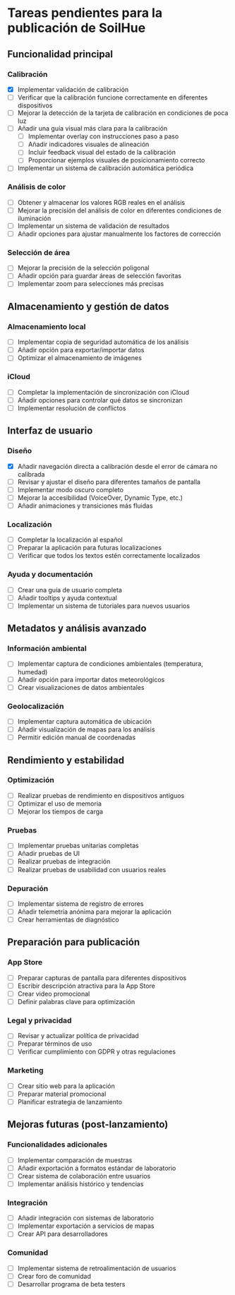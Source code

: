 # Tareas pendientes para la publicación de SoilHue

## Funcionalidad principal

### Calibración
- [x] Implementar validación de calibración
- [ ] Verificar que la calibración funcione correctamente en diferentes dispositivos
- [ ] Mejorar la detección de la tarjeta de calibración en condiciones de poca luz
- [ ] Añadir una guía visual más clara para la calibración
  - [ ] Implementar overlay con instrucciones paso a paso
  - [ ] Añadir indicadores visuales de alineación
  - [ ] Incluir feedback visual del estado de la calibración
  - [ ] Proporcionar ejemplos visuales de posicionamiento correcto
- [ ] Implementar un sistema de calibración automática periódica

### Análisis de color
- [ ] Obtener y almacenar los valores RGB reales en el análisis
- [ ] Mejorar la precisión del análisis de color en diferentes condiciones de iluminación
- [ ] Implementar un sistema de validación de resultados
- [ ] Añadir opciones para ajustar manualmente los factores de corrección

### Selección de área
- [ ] Mejorar la precisión de la selección poligonal
- [ ] Añadir opción para guardar áreas de selección favoritas
- [ ] Implementar zoom para selecciones más precisas

## Almacenamiento y gestión de datos

### Almacenamiento local
- [ ] Implementar copia de seguridad automática de los análisis
- [ ] Añadir opción para exportar/importar datos
- [ ] Optimizar el almacenamiento de imágenes

### iCloud
- [ ] Completar la implementación de sincronización con iCloud
- [ ] Añadir opciones para controlar qué datos se sincronizan
- [ ] Implementar resolución de conflictos

## Interfaz de usuario

### Diseño
- [x] Añadir navegación directa a calibración desde el error de cámara no calibrada
- [ ] Revisar y ajustar el diseño para diferentes tamaños de pantalla
- [ ] Implementar modo oscuro completo
- [ ] Mejorar la accesibilidad (VoiceOver, Dynamic Type, etc.)
- [ ] Añadir animaciones y transiciones más fluidas

### Localización
- [ ] Completar la localización al español
- [ ] Preparar la aplicación para futuras localizaciones
- [ ] Verificar que todos los textos estén correctamente localizados

### Ayuda y documentación
- [ ] Crear una guía de usuario completa
- [ ] Añadir tooltips y ayuda contextual
- [ ] Implementar un sistema de tutoriales para nuevos usuarios

## Metadatos y análisis avanzado

### Información ambiental
- [ ] Implementar captura de condiciones ambientales (temperatura, humedad)
- [ ] Añadir opción para importar datos meteorológicos
- [ ] Crear visualizaciones de datos ambientales

### Geolocalización
- [ ] Implementar captura automática de ubicación
- [ ] Añadir visualización de mapas para los análisis
- [ ] Permitir edición manual de coordenadas

## Rendimiento y estabilidad

### Optimización
- [ ] Realizar pruebas de rendimiento en dispositivos antiguos
- [ ] Optimizar el uso de memoria
- [ ] Mejorar los tiempos de carga

### Pruebas
- [ ] Implementar pruebas unitarias completas
- [ ] Añadir pruebas de UI
- [ ] Realizar pruebas de integración
- [ ] Realizar pruebas de usabilidad con usuarios reales

### Depuración
- [ ] Implementar sistema de registro de errores
- [ ] Añadir telemetría anónima para mejorar la aplicación
- [ ] Crear herramientas de diagnóstico

## Preparación para publicación

### App Store
- [ ] Preparar capturas de pantalla para diferentes dispositivos
- [ ] Escribir descripción atractiva para la App Store
- [ ] Crear video promocional
- [ ] Definir palabras clave para optimización

### Legal y privacidad
- [ ] Revisar y actualizar política de privacidad
- [ ] Preparar términos de uso
- [ ] Verificar cumplimiento con GDPR y otras regulaciones

### Marketing
- [ ] Crear sitio web para la aplicación
- [ ] Preparar material promocional
- [ ] Planificar estrategia de lanzamiento

## Mejoras futuras (post-lanzamiento)

### Funcionalidades adicionales
- [ ] Implementar comparación de muestras
- [ ] Añadir exportación a formatos estándar de laboratorio
- [ ] Crear sistema de colaboración entre usuarios
- [ ] Implementar análisis histórico y tendencias

### Integración
- [ ] Añadir integración con sistemas de laboratorio
- [ ] Implementar exportación a servicios de mapas
- [ ] Crear API para desarrolladores

### Comunidad
- [ ] Implementar sistema de retroalimentación de usuarios
- [ ] Crear foro de comunidad
- [ ] Desarrollar programa de beta testers 